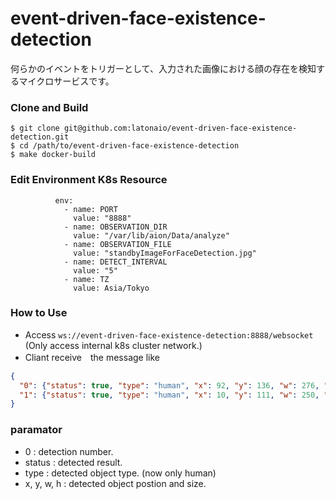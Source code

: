 # event-driven-face-existence-detection   
何らかのイベントをトリガーとして、入力された画像における顔の存在を検知するマイクロサービスです。   

### Clone and Build
```
$ git clone git@github.com:latonaio/event-driven-face-existence-detection.git
$ cd /path/to/event-driven-face-existence-detection
$ make docker-build
```

### Edit Environment K8s Resource
```
          env:
            - name: PORT
              value: "8888"
            - name: OBSERVATION_DIR
              value: "/var/lib/aion/Data/analyze"
            - name: OBSERVATION_FILE
              value: "standbyImageForFaceDetection.jpg"
            - name: DETECT_INTERVAL
              value: "5"
            - name: TZ
              value: Asia/Tokyo
```

### How to Use ###

* Access `ws://event-driven-face-existence-detection:8888/websocket` (Only access internal k8s cluster network.)
* Cliant receive　the message like
```json
{
  "0": {"status": true, "type": "human", "x": 92, "y": 136, "w": 276, "h": 276},
  "1": {"status": true, "type": "human", "x": 10, "y": 111, "w": 250, "h": 246}
}
```
### paramator
* 0 : detection number.   
* status : detected result.   
* type : detected object type. (now only human)   
* x, y, w, h : detected object postion and size.   